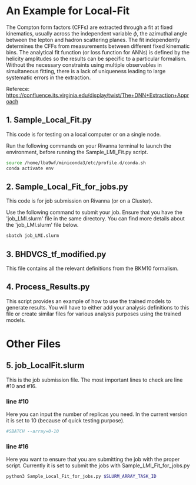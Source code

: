 # An Example for Local-Fit
The Compton form factors (CFFs) are extracted through a fit at fixed kinematics, usually across the independent variable $\phi$, the azimuthal angle between the lepton and hadron scattering planes. 
The fit independently determines the CFFs from measurements between different fixed kinematic bins. 
The analytical fit function (or loss function for ANNs) is defined by the helicity amplitudes so the results can be specific to a particular formalism. 
Without the necessary constraints using multiple observables in simultaneous fitting, there is a lack of uniqueness leading to large systematic errors in the extraction.

Referece: https://confluence.its.virginia.edu/display/twist/The+DNN+Extraction+Approach

## 1. Sample_Local_Fit.py

This code is for testing on a local computer or on a single node.

   Run the following commands on your Rivanna terminal to launch the environment, before running the Sample_LMI_Fit.py script.
   ```bash
source /home/lba9wf/miniconda3/etc/profile.d/conda.sh
conda activate env
```

## 2. Sample_Local_Fit_for_jobs.py

This code is for job submission on Rivanna (or on a Cluster).

   Use the following command to submit your job. Ensure that you have the 'job_LMI.slurm' file in the same directory.
   You can find more details about the 'job_LMI.slurm' file below.
   ```bash
   sbatch job_LMI.slurm
   ```

## 3. BHDVCS_tf_modified.py

This file contains all the relevant definitions from the BKM10 formalism.

## 4. Process_Results.py

This script provides an example of how to use the trained models to generate results. You will have to either add your analysis definitions to this file or create similar files for various analysis purposes using the trained models.

# Other Files

## 5. job_LocalFit.slurm

This is the job submission file. The most important lines to check are line #10 and #16. 

### line #10
Here you can input the number of replicas you need. In the current version it is set to 10 (because of quick testing purpose).
```bash
#SBATCH --array=0-10
```

### line #16
Here you want to ensure that you are submitting the job with the proper script. Currently it is set to submit the jobs with Sample_LMI_Fit_for_jobs.py
```bash
python3 Sample_Local_Fit_for_jobs.py $SLURM_ARRAY_TASK_ID
```

